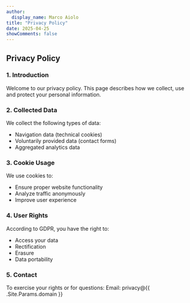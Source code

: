 ```yaml
---
author:
  display_name: Marco Aiolo
title: "Privacy Policy"
date: 2025-04-25
showComments: false
---
```


## Privacy Policy

### 1. Introduction
Welcome to our privacy policy. This page describes how we collect, use and protect your personal information.

### 2. Collected Data
We collect the following types of data:
- Navigation data (technical cookies)
- Voluntarily provided data (contact forms)
- Aggregated analytics data

### 3. Cookie Usage
We use cookies to:
- Ensure proper website functionality
- Analyze traffic anonymously
- Improve user experience

### 4. User Rights
According to GDPR, you have the right to:
- Access your data
- Rectification
- Erasure
- Data portability

### 5. Contact
To exercise your rights or for questions:
Email: privacy@{{ .Site.Params.domain }}